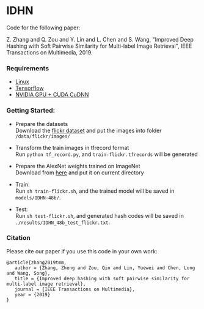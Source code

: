 # IDHN
Code for the following paper:

Z. Zhang and Q. Zou and Y. Lin and L. Chen and S. Wang, "Improved Deep Hashing with Soft Pairwise Similarity for Multi-label Image Retrieval", IEEE Transactions on Multimedia, 2019. 

### Requirements
- [Linux](https://www.ubuntu.com/download)
- [Tensorflow](https://www.tensorflow.org/)
- [NVIDIA GPU + CUDA CuDNN](https://developer.nvidia.com/cudnn)

### Getting Started:
- Prepare the datasets  
Download the [flickr dataset](http://press.liacs.nl/mirflickr/) and put the images into folder  `/data/flickr/images/`
  
- Transform the train images in tfrecord format  
Run `python tf_record.py`, and `train-flickr.tfrecords` will be generated
         
- Prepare the AlexNet weights trained on ImageNet  
Download from [here](ww.cs.toronto.edu/~guerzhoy/tf_alexnet/bvlc_alexnet.npy) and put it on current directory
   
- Train:  
Run `sh train-flickr.sh`, and the trained model will be saved in `models/IDHN-48b/`.

- Test:  
Run `sh test-flickr.sh`, and generated hash codes will be saved in `./results/IDHN_48b_test_flickr.txt`.

### Citation
Please cite our paper if you use this code in your own work:
```
@article{zhang2019tmm,
   author = {Zhang, Zheng and Zou, Qin and Lin, Yuewei and Chen, Long and Wang, Song},
   title = {Improved deep hashing with soft pairwise similarity for multi-label image retrieval},
   journal = {IEEE Transactions on Multimedia},
   year = {2019}
}
```
